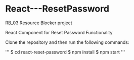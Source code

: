 # React---ResetPassword

RB_03 Resource Blocker project

React Component for Reset Password Functionality

Clone the repository and then run the following commands:

'''
$ cd react-reset-password
$ npm install
$ npm start
'''
